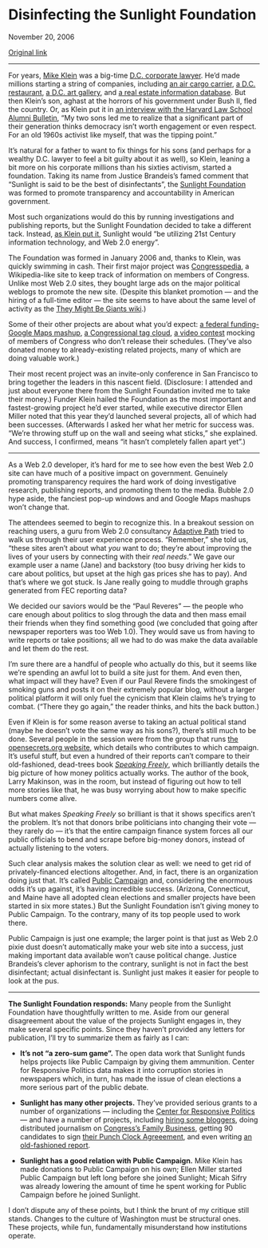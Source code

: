 Disinfecting the Sunlight Foundation
====================================

November 20, 2006

[Original link](http://www.aaronsw.com/weblog/dissunlight)

* * * * *

For years, [Mike Klein](http://www.mikeklein.com/) was a big-time [D.C.
corporate lawyer](http://www.wilmerhale.com/michael_klein/). He’d made
millions starting a string of companies, including [an air cargo
carrier](http://www.astaraircargo.us/), [a D.C.
restaurant](http://www.leparadou.net/), [a D.C. art
gallery](http://www.zenithgallery.com/), and [a real estate information
database](http://www.costargroup.com/). But then Klein’s son, aghast at
the horrors of his government under Bush II, fled the country. Or, as
Klein put it in [an interview with the Harvard Law School Alumni
Bulletin](http://www.law.harvard.edu/alumni/bulletin/2006/spring/closing.php),
“My two sons led me to realize that a significant part of their
generation thinks democracy isn’t worth engagement or even respect. For
an old 1960s activist like myself, that was the tipping point.”

It’s natural for a father to want to fix things for his sons (and
perhaps for a wealthy D.C. lawyer to feel a bit guilty about it as
well), so Klein, leaning a bit more on his corporate millions than his
sixties activism, started a foundation. Taking its name from Justice
Brandeis’s famed comment that “Sunlight is said to be the best of
disinfectants”, the [Sunlight
Foundation](http://www.opensecrets.org/pressreleases/2003/SpeakingFreely.asp)
was formed to promote transparency and accountability in American
government.

Most such organizations would do this by running investigations and
publishing reports, but the Sunlight Foundation decided to take a
different tack. Instead, [as Klein put
it](http://www.mikeklein.com/text.html), Sunlight would “be utilizing
21st Century information technology, and Web 2.0 energy”.

The Foundation was formed in January 2006 and, thanks to Klein, was
quickly swimming in cash. Their first major project was
[Congresspedia](http://www.congresspedia.org/), a Wikipedia-like site to
keep track of information on members of Congress. Unlike most Web 2.0
sites, they bought large ads on the major political weblogs to promote
the new site. (Despite this blanket promotion — and the hiring of a
full-time editor — the site seems to have about the same level of
activity as the [They Might Be Giants wiki](http://www.tmbw.net/).)

Some of their other projects are about what you’d expect: [a federal
funding-Google Maps mashup](http://sunlightlabs.com/earmarks/), [a
Congressional tag
cloud](http://sunlightlabs.com/widgets/doc/widget_sunlightfoundationtagcloud.php),
[a video contest](http://www.sunlightfoundation.com/node/1219) mocking
of members of Congress who don’t release their schedules. (They’ve also
donated money to already-existing related projects, many of which are
doing valuable work.)

Their most recent project was an invite-only conference in San Francisco
to bring together the leaders in this nascent field. (Disclosure: I
attended and just about everyone there from the Sunlight Foundation
invited me to take their money.) Funder Klein hailed the Foundation as
the most important and fastest-growing project he’d ever started, while
executive director Ellen Miller noted that this year they’d launched
several projects, all of which had been successes. (Afterwards I asked
her what her metric for success was. “We’re throwing stuff up on the
wall and seeing what sticks,” she explained. And success, I confirmed,
means “it hasn’t completely fallen apart yet”.)

* * * * *

As a Web 2.0 developer, it’s hard for me to see how even the best Web
2.0 site can have much of a positive impact on government. Genuinely
promoting transparency requires the hard work of doing investigative
research, publishing reports, and promoting them to the media. Bubble
2.0 hype aside, the fanciest pop-up windows and and Google Maps mashups
won’t change that.

The attendees seemed to begin to recognize this. In a breakout session
on reaching users, a guru from Web 2.0 consultancy [Adaptive
Path](http://adaptivepath.com/) tried to walk us through their user
experience process. “Remember,” she told us, “these sites aren’t about
what *you* want to do; they’re about improving the lives of your users
by connecting with their *real needs*.” We gave our example user a name
(Jane) and backstory (too busy driving her kids to care about politics,
but upset at the high gas prices she has to pay). And that’s where we
got stuck. Is Jane really going to muddle through graphs generated from
FEC reporting data?

We decided our saviors would be the “Paul Reveres” — the people who care
enough about politics to slog through the data and then mass email their
friends when they find something good (we concluded that going after
newspaper reporters was too Web 1.0). They would save us from having to
write reports or take positions; all we had to do was make the data
available and let them do the rest.

I’m sure there are a handful of people who actually do this, but it
seems like we’re spending an awful lot to build a site just for them.
And even then, what impact will they have? Even if our Paul Revere finds
the smokingest of smoking guns and posts it on their extremely popular
blog, without a larger political platform it will only fuel the cynicism
that Klein claims he’s trying to combat. (“There they go again,” the
reader thinks, and hits the back button.)

Even if Klein is for some reason averse to taking an actual political
stand (maybe he doesn’t vote the same way as his sons?), there’s still
much to be done. Several people in the session were from the group that
runs [the opensecrets.org website](http://opensecrets.org/), which
details who contributes to which campaign. It’s useful stuff, but even a
hundred of their reports can’t compare to their old-fashioned,
dead-trees book [*Speaking
Freely*](http://www.opensecrets.org/pressreleases/2003/SpeakingFreely.asp),
which brilliantly details the big picture of how money politics actually
works. The author of the book, Larry Makinson, was in the room, but
instead of figuring out how to tell more stories like that, he was busy
worrying about how to make specific numbers come alive.

But what makes *Speaking Freely* so brilliant is that it shows specifics
aren’t the problem. It’s not that donors bribe politicians into changing
their vote — they rarely do — it’s that the entire campaign finance
system forces all our public officials to bend and scrape before
big-money donors, instead of actually listening to the voters.

Such clear analysis makes the solution clear as well: we need to get rid
of privately-financed elections altogether. And, in fact, there is an
organization doing just that. It’s called [Public
Campaign](http://www.publicampaign.org/) and, considering the enormous
odds it’s up against, it’s having incredible success. (Arizona,
Connecticut, and Maine have all adopted clean elections and smaller
projects have been started in six more states.) But the Sunlight
Foundation isn’t giving money to Public Campaign. To the contrary, many
of its top people used to work there.

Public Campaign is just one example; the larger point is that just as
Web 2.0 pixie dust doesn’t automatically make your web site into a
success, just making important data available won’t cause political
change. Justice Brandeis’s clever aphorism to the contrary, sunlight is
not in fact the best disinfectant; actual disinfectant is. Sunlight just
makes it easier for people to look at the pus.

* * * * *

**The Sunlight Foundation responds:** Many people from the Sunlight
Foundation have thoughtfully written to me. Aside from our general
disagreement about the value of the projects Sunlight engages in, they
make several specific points. Since they haven’t provided any letters
for publication, I’ll try to summarize them as fairly as I can:

-   **It’s not “a zero-sum game”.** The open data work that Sunlight
    funds helps projects like Public Campaign by giving them ammunition.
    Center for Responsive Politics data makes it into corruption stories
    in newspapers which, in turn, has made the issue of clean elections
    a more serious part of the public debate.

-   **Sunlight has many other projects.** They’ve provided serious
    grants to a number of organizations — including the [Center for
    Responsive Politics](http://www.opensecrets.org/) — and have a
    number of projects, including [hiring some
    bloggers](http://www.sunlightfoundation.com/blog/), doing
    distributed journalism on [Congress’s Family
    Business](http://www.sunlightlabs.com/research/familybusiness/),
    getting 90 candidates to sign [their Punch Clock
    Agreeement](http://www.sunlightnetwork.com/punchclock), and even
    writing [an old-fashioned
    report](http://www.sunlightfoundation.com/daysinsession).

-   **Sunlight has a good relation with Public Campaign.** Mike Klein
    has made donations to Public Campaign on his own; Ellen Miller
    started Public Campaign but left long before she joined Sunlight;
    Micah Sifry was already lowering the amount of time he spent working
    for Public Campaign before he joined Sunlight.

I don’t dispute any of these points, but I think the brunt of my
critique still stands. Changes to the culture of Washington must be
structural ones. These projects, while fun, fundamentally misunderstand
how institutions operate.
